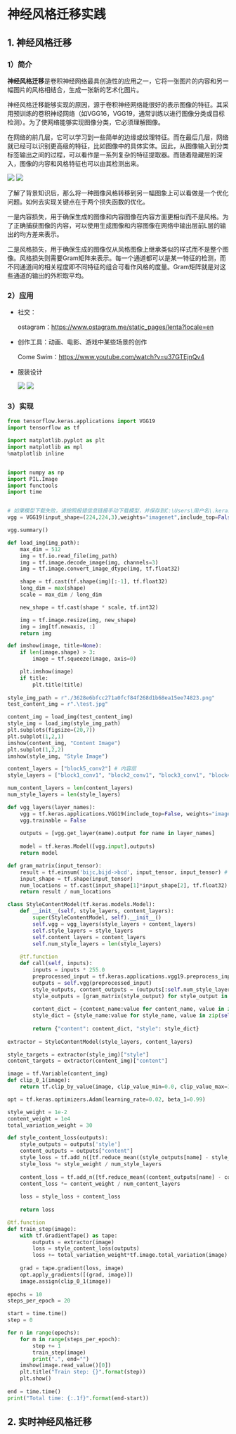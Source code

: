 # 神经风格迁移实践

## 1. 神经风格迁移

### 1）简介

**神经风格迁移**是卷积神经网络最具创造性的应用之一，它将一张图片的内容和另一幅图片的风格相结合，生成一张新的艺术化图片。

神经风格迁移能够实现的原因，源于卷积神经网络能很好的表示图像的特征。其采用预训练的卷积神经网络（如VGG16，VGG19，通常训练以进行图像分类或目标检测）。为了使网络能够实现图像分类，它必须理解图像。

在网络的前几层，它可以学习到一些简单的边缘或纹理特征。而在最后几层，网络就已经可以识别更高级的特征，比如图像中的具体实体。因此，从图像输入到分类标签输出之间的过程，可以看作是一系列复杂的特征提取器。而随着隐藏层的深入，图像的内容和风格特征也可以由其检测出来。

<img src=".\deconvnet.png"  />

<img src=".\deconvnet2.png"  />

了解了背景知识后，那么将一种图像风格转移到另一幅图象上可以看做是一个优化问题。如何去实现关键点在于两个损失函数的优化。

一是内容损失，用于确保生成的图像和内容图像在内容方面更相似而不是风格。为了正确捕获图像的内容，可以使用生成图像和内容图像在网络中输出层前L层的输出的均方差来表示。

二是风格损失，用于确保生成的图像仅从风格图像上继承类似的样式而不是整个图像。风格损失则需要Gram矩阵来表示。每一个通道都可以是某一特征的检测，而不同通道间的相关程度即不同特征的组合可看作风格的度量。Gram矩阵就是对这些通道的输出的外积取平均。



### 2）应用

* 社交：

  ostagram：https://www.ostagram.me/static_pages/lenta?locale=en

* 创作工具：动画、电影、游戏中某些场景的创作

  Come Swim：https://www.youtube.com/watch?v=u37GTEjnQv4

* 服装设计

  <img src="./10-1024x203.jpg"  />

  <img src=".\11-1024x203.jpg"  />



### 3）实现

```python
from tensorflow.keras.applications import VGG19
import tensorflow as tf

import matplotlib.pyplot as plt
import matplotlib as mpl
%matplotlib inline


import numpy as np
import PIL.Image
import functools
import time


# 如果模型下载失败，请按照报错信息链接手动下载模型，并保存到C:\Users\用户名\.keras\models
vgg = VGG19(input_shape=(224,224,3),weights="imagenet",include_top=False)

vgg.summary()

def load_img(img_path):
    max_dim = 512
    img = tf.io.read_file(img_path)
    img = tf.image.decode_image(img, channels=3)
    img = tf.image.convert_image_dtype(img, tf.float32)

    shape = tf.cast(tf.shape(img)[:-1], tf.float32)
    long_dim = max(shape)
    scale = max_dim / long_dim

    new_shape = tf.cast(shape * scale, tf.int32)

    img = tf.image.resize(img, new_shape)
    img = img[tf.newaxis, :]
    return img

def imshow(image, title=None):
    if len(image.shape) > 3:
        image = tf.squeeze(image, axis=0)

    plt.imshow(image)
    if title:
        plt.title(title)
        
style_img_path = r"./3628e6bfcc271a0fcf84f268d1b68ea15ee74823.png"
test_content_img = r".\test.jpg"

content_img = load_img(test_content_img)
style_img = load_img(style_img_path)
plt.subplots(figsize=(20,7))
plt.subplot(1,2,1)
imshow(content_img, "Content Image")
plt.subplot(1,2,2)
imshow(style_img, "Style Image")

content_layers = ["block5_conv2"] # 内容层
style_layers = ["block1_conv1", "block2_conv1", "block3_conv1", "block4_conv1", "block5_conv1",]

num_content_layers = len(content_layers)
num_style_layers = len(style_layers)

def vgg_layers(layer_names):
    vgg = tf.keras.applications.VGG19(include_top=False, weights="imagenet")
    vgg.trainable = False
    
    outputs = [vgg.get_layer(name).output for name in layer_names]
    
    model = tf.keras.Model([vgg.input],outputs)
    return model

def gram_matrix(input_tensor):
    result = tf.einsum('bijc,bijd->bcd', input_tensor, input_tensor) # output[b,c,d] = input[b,i,j,c] * input[b,i,j,d]
    input_shape = tf.shape(input_tensor)
    num_locations = tf.cast(input_shape[1]*input_shape[2], tf.float32)
    return result / num_locations

class StyleContentModel(tf.keras.models.Model):
    def __init__(self, style_layers, content_layers):
        super(StyleContentModel, self).__init__()
        self.vgg = vgg_layers(style_layers + content_layers)
        self.style_layers = style_layers
        self.content_layers = content_layers
        self.num_style_layers = len(style_layers)
    
    @tf.function
    def call(self, inputs):
        inputs = inputs * 255.0
        preprocessed_input = tf.keras.applications.vgg19.preprocess_input(inputs)
        outputs = self.vgg(preprocessed_input)
        style_outputs, content_outputs = (outputs[:self.num_style_layers], outputs[self.num_style_layers:])
        style_outputs = [gram_matrix(style_output) for style_output in style_outputs]
        
        content_dict = {content_name:value for content_name, value in zip(self.content_layers,content_outputs)}
        style_dict = {style_name:value for style_name, value in zip(self.style_layers,style_outputs)}
        
        return {"content": content_dict, "style": style_dict}
    
extractor = StyleContentModel(style_layers, content_layers)

style_targets = extractor(style_img)["style"]
content_targets = extractor(content_img)["content"]

image = tf.Variable(content_img)
def clip_0_1(image):
    return tf.clip_by_value(image, clip_value_min=0.0, clip_value_max=1.0)

opt = tf.keras.optimizers.Adam(learning_rate=0.02, beta_1=0.99)

style_weight = 1e-2
content_weight = 1e4
total_variation_weight = 30

def style_content_loss(outputs):
    style_outputs = outputs['style']
    content_outputs = outputs["content"]
    style_loss = tf.add_n([tf.reduce_mean((style_outputs[name] - style_targets[name]) ** 2) for name in style_outputs.keys()])
    style_loss *= style_weight / num_style_layers
    
    content_loss = tf.add_n([tf.reduce_mean((content_outputs[name] - content_targets[name]) ** 2) for name in content_outputs.keys()])
    content_loss *= content_weight / num_content_layers
    
    loss = style_loss + content_loss
    
    return loss

@tf.function
def train_step(image):
    with tf.GradientTape() as tape:
        outputs = extractor(image)
        loss = style_content_loss(outputs)
        loss += total_variation_weight*tf.image.total_variation(image)
        
    grad = tape.gradient(loss, image)
    opt.apply_gradients([(grad, image)])
    image.assign(clip_0_1(image))
    
epochs = 10
steps_per_epoch = 20

start = time.time()
step = 0

for n in range(epochs):
    for m in range(steps_per_epoch):
        step += 1
        train_step(image)
        print(".", end="")
    imshow(image.read_value()[0])
    plt.title("Train step: {}".format(step))
    plt.show()
    
end = time.time()
print("Total time: {:.1f}".format(end-start))
```



## 2. 实时神经风格迁移


